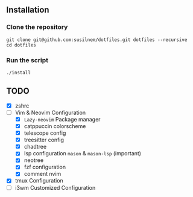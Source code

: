 ## Installation

### Clone the repository
```bash=
git clone git@github.com:susilnem/dotfiles.git dotfiles --recursive
cd dotfiles
```

### Run the script
```bash=
./install
```

## TODO
- [x] zshrc
- [ ] Vim & Neovim Configuration
    - [x] `Lazy-neovim` Package manager
    - [x] catppuccin colorscheme
    - [x] telescope config
    - [x] treesitter config
    - [x] chadtree
    - [x] lsp configuration `mason` & `mason-lsp` (important)
    - [x] neotree
    - [x] fzf configuration
    - [x] comment nvim 
- [x] tmux Configuration
- [ ] i3wm Customized Configuration